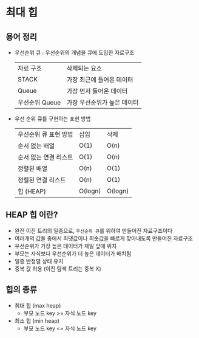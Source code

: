 # 최대 힙

## 용어 정리
* 우선순위 큐 : 우선순위의 개념을 큐에 도입한 자료구조
  <table>
    <tr>
      <td>
        자료 구조
      </td>
      <td>
        삭제되는 요소
      </td>
    </tr>
    <tr>
      <td>
        STACK
      </td>
      <td>
        가장 최근에 들어온 데이터
      </td>
    </tr>
    <tr>
      <td>
        Queue
      </td>
      <td>
        가장 먼저 들어온 데이터
      </td>
    </tr>
    <tr>
      <td>
        우선순위 Queue
      </td>
      <td>
        가장 우선순위가 높은 데이터
      </td>
    </tr>
  </table>

* 우선 순위 큐를 구현하는 표현 방법
  <table>
    <tr>
      <td>
        우선순위 큐 표현 방법
      </td>
      <td>
        삽입
      </td>
      <td>
        삭제
      </td>
    </tr>
    <tr>
      <td>
        순서 없는 배열
      </td>
      <td>
        O(1)
      </td>
      <td>
        O(n)
      </td>
    </tr>
    <tr>
      <td>
        순서 없는 연결 리스트
      </td>
      <td>
        O(1)
      </td>
      <td>
        O(n)
      </td>
    </tr>
    <tr>
      <td>
        정렬된 배열
      </td>
      <td>
        O(n)
      </td>
      <td>
        O(1)
      </td>
    </tr>
    <tr>
      <td>
        정렬된 연결 리스트
      </td>
      <td>
        O(n)
      </td>
      <td>
        O(1)
      </td>
    </tr>
    <tr>
      <td>
        힙 (HEAP)
      </td>
      <td>
        O(logn)
      </td>
      <td>
        O(logn)
      </td>
    </tr>
  </table>

## HEAP 힙 이란?
* 완전 이진 트리의 일종으로, `우선순위 큐`를 위하여 만들어진 자료구조이다
* 여러개의 값들 중에서 최댓값이나 최솟값을 빠르게 찾아내도록 만들어진 자료구조
* 우선순위가 가장 높은 데이터가 제일 앞에 위치
* 부모는 자식보다 우선순위가 더 높은 데이터가 배치됨
* 일종 반정렬 상태 유지
* 중복 값 허용 (이진 탐색 트리는 중복 X)

## 힙의 종류
* 최대 힙 (max heap)
  - 부모 노드 key >= 자식 노드 key 
* 최소 힙 (min heap)
  - 부모 노드 key <= 자식 노드 key












